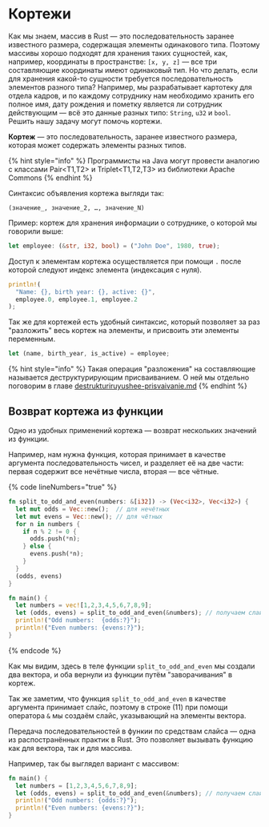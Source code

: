 # Кортежи

Как мы знаем, массив в Rust — это последовательность заранее известного размера, содержащая элементы одинакового типа. Поэтому массивы хорошо подходят для хранения таких сущностей, как, например, координаты в пространстве:  `[x, y, z]` — все три составляющие координаты имеют одинаковый тип. Но что делать, если для хранения какой-то сущности требуется последовательность элементов разного типа? Например, мы разрабатывает картотеку для отдела кадров, и по каждому сотруднику нам необходимо хранить его полное имя, дату рождения и пометку является ли сотрудник действующим — всё это данные разных типо: `String`, `u32` и `bool`.\
Решить нашу задачу могут помочь кортежи.

**Кортеж** — это последовательность, заранее известного размера, которая может содержать элементы разных типов.

{% hint style="info" %}
Программисты на Java могут провести аналогию с классами Pair\<T1,T2> и Triplet\<T1,T2,T3> из библиотеки Apache Commons
{% endhint %}

Синтаксис объявления кортежа выгляди так:

```
(значение_, значение_2, …, значение_N)
```

Пример: кортеж для хранения информации о сотруднике, о которой мы говорили выше:

```rust
let employee: (&str, i32, bool) = ("John Doe", 1980, true);
```

Доступ к элементам кортежа осуществляется при помощи `.` после которой следуют индекс элемента (индексация с нуля).

```rust
println!(
  "Name: {}, birth year: {}, active: {}",
  employee.0, employee.1, employee.2
);
```

Так же для кортежей есть удобный синтаксис, который позволяет за раз "разложить" весь кортеж на элементы, и присвоить эти элементы переменным.

```rust
let (name, birth_year, is_active) = employee;
```

{% hint style="info" %}
Такая операция "разложения" на составляющие называется деструктурирующим присваиванием. О ней мы отдельно поговорим в главе [destrukturiruyushee-prisvaivanie.md](destrukturiruyushee-prisvaivanie.md "mention")
{% endhint %}

## Возврат кортежа из функции

Одно из удобных применений кортежа — возврат нескольких значений из функции.

Например, нам нужна функция, которая принимает в качестве аргумента последовательность чисел, и разделяет её на две части: первая содержит все нечётные числа, вторая — все чётные.

{% code lineNumbers="true" %}
```rust
fn split_to_odd_and_even(numbers: &[i32]) -> (Vec<i32>, Vec<i32>) {
  let mut odds = Vec::new();  // для нечётных
  let mut evens = Vec::new(); // для чётных
  for n in numbers {
    if n % 2 != 0 {
      odds.push(*n);
    } else {
      evens.push(*n);
    }
  }
  (odds, evens)
}

fn main() {
  let numbers = vec![1,2,3,4,5,6,7,8,9];
  let (odds, evens) = split_to_odd_and_even(&numbers); // получаем слайс на вектор
  println!("Odd numbers:  {odds:?}");
  println!("Even numbers: {evens:?}");
}
```
{% endcode %}

Как мы видим, здесь в теле функции `split_to_odd_and_even` мы создали два вектора, и оба вернули из функции путём "заворачивания" в кортеж.

Так же заметим, что функция `split_to_odd_and_even` в качестве аргумента принимает слайс, поэтому в строке (11) при помощи оператора `&` мы создаём слайс, указывающий на элементы вектора.

Передача последовательностей в функии по средствам слайса — одна из распостранённых практик в Rust. Это позволяет вызывать функцию как для вектора, так и для массива.

Например, так бы выглядел вариант с массивом:

```rust
fn main() {
  let numbers = [1,2,3,4,5,6,7,8,9];
  let (odds, evens) = split_to_odd_and_even(&numbers); // получаем слайс на массив
  println!("Odd numbers: {odds:?}");
  println!("Even numbers: {evens:?}");
}
```
